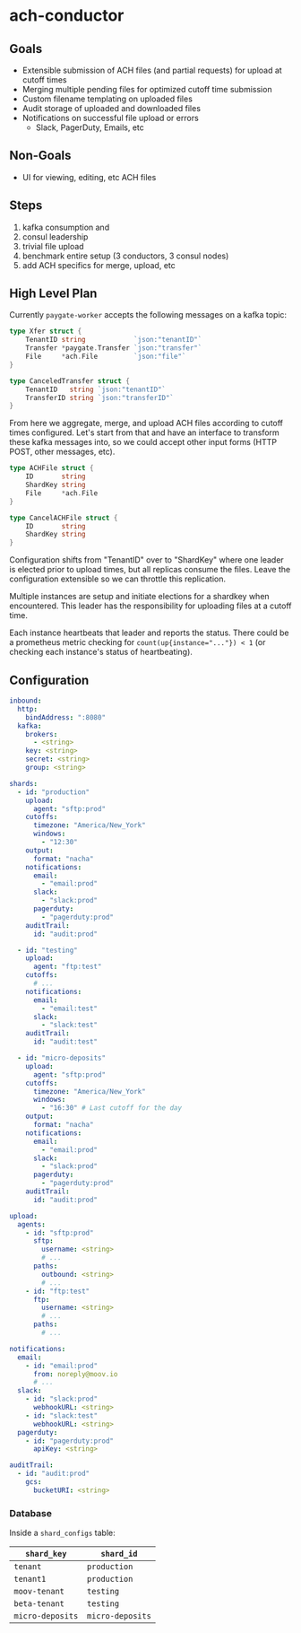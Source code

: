 # ach-conductor

## Goals

- Extensible submission of ACH files (and partial requests) for upload at cutoff times
- Merging multiple pending files for optimized cutoff time submission
- Custom filename templating on uploaded files
- Audit storage of uploaded and downloaded files
- Notifications on successful file upload or errors
   - Slack, PagerDuty, Emails, etc

## Non-Goals

- UI for viewing, editing, etc ACH files

## Steps

1. kafka consumption and
1. consul leadership
1. trivial file upload
1. benchmark entire setup (3 conductors, 3 consul nodes)
1. add ACH specifics for merge, upload, etc

## High Level Plan

Currently `paygate-worker` accepts the following messages on a kafka topic:

```go
type Xfer struct {
	TenantID string            `json:"tenantID"`
	Transfer *paygate.Transfer `json:"transfer"`
	File     *ach.File         `json:"file"`
}
```

```go
type CanceledTransfer struct {
	TenantID   string `json:"tenantID"`
	TransferID string `json:"transferID"`
}
```

From here we aggregate, merge, and upload ACH files according to cutoff times configured.
Let's start from that and have an interface to transform these kafka messages into, so we
could accept other input forms (HTTP POST, other messages, etc).

```go
type ACHFile struct {
    ID       string
    ShardKey string
    File     *ach.File
}
```

```go
type CancelACHFile struct {
    ID       string
    ShardKey string
}
```

Configuration shifts from "TenantID" over to "ShardKey" where one leader is elected prior to
upload times, but all replicas consume the files. Leave the configuration extensible so we can
throttle this replication.

Multiple instances are setup and initiate elections for a shardkey when encountered. This leader
has the responsibility for uploading files at a cutoff time.

Each instance heartbeats that leader and reports the status. There could be a prometheus metric
checking for `count(up{instance="..."}) < 1` (or checking each instance's status of heartbeating).

## Configuration

```yaml
inbound:
  http:
    bindAddress: ":8080"
  kafka:
    brokers:
      - <string>
    key: <string>
    secret: <string>
    group: <string>

shards:
  - id: "production"
    upload:
      agent: "sftp:prod"
    cutoffs:
      timezone: "America/New_York"
      windows:
        - "12:30"
    output:
      format: "nacha"
    notifications:
      email:
        - "email:prod"
      slack:
        - "slack:prod"
      pagerduty:
        - "pagerduty:prod"
    auditTrail:
      id: "audit:prod"

  - id: "testing"
    upload:
      agent: "ftp:test"
    cutoffs:
      # ...
    notifications:
      email:
        - "email:test"
      slack:
        - "slack:test"
    auditTrail:
      id: "audit:test"

  - id: "micro-deposits"
    upload:
      agent: "sftp:prod"
    cutoffs:
      timezone: "America/New_York"
      windows:
        - "16:30" # Last cutoff for the day
    output:
      format: "nacha"
    notifications:
      email:
        - "email:prod"
      slack:
        - "slack:prod"
      pagerduty:
        - "pagerduty:prod"
    auditTrail:
      id: "audit:prod"

upload:
  agents:
    - id: "sftp:prod"
      sftp:
        username: <string>
        # ...
      paths:
        outbound: <string>
        # ...
    - id: "ftp:test"
      ftp:
        username: <string>
        # ...
      paths:
        # ...

notifications:
  email:
    - id: "email:prod"
      from: noreply@moov.io
      # ...
  slack:
    - id: "slack:prod"
      webhookURL: <string>
    - id: "slack:test"
      webhookURL: <string>
  pagerduty:
    - id: "pagerduty:prod"
      apiKey: <string>

auditTrail:
  - id: "audit:prod"
    gcs:
      bucketURI: <string>
```

### Database

Inside a `shard_configs` table:

| `shard_key`      | `shard_id`       |
|------------------|------------------|
| `tenant`         | `production`     |
| `tenant1`        | `production`     |
| `moov-tenant`    | `testing`        |
| `beta-tenant`    | `testing`        |
| `micro-deposits` | `micro-deposits` |
